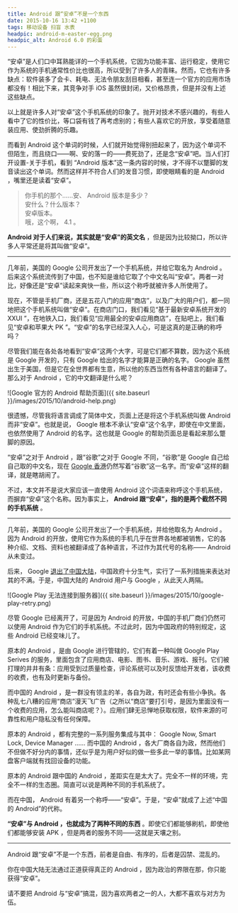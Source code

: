 ```yaml
---
title: Android 跟“安卓”不是一个东西
date: 2015-10-16 13:42 +1100
tags: 移动设备 扫盲 水表
headpic: android-m-easter-egg.png
headpic_alt: Android 6.0 的彩蛋
---
```


“安卓”是人们口中耳熟能详的一个手机系统，它因为功能丰富、运行稳定，使用它作为系统的手机通常性价比也很高，所以受到了许多人的青睐。然而，它也有许多缺点：软件装多了会卡、耗电、无法令朋友刮目相看，甚至连一个官方的应用市场都没有！相比下来，其竞争对手 iOS 虽然很封闭，又价格昂贵，但是并没有上述这些缺点。

<!--more-->

以上就是许多人对“安卓”这个手机系统的印象了。抛开对技术不感兴趣的，有些人看中了它的性价比，等口袋有钱了再考虑别的；有些人喜欢它的开放，享受着随意装应用、使劲折腾的乐趣。

而看到 Android 这个单词的时候，人们就开始觉得别扭起来了，因为这个单词不但陌生，而且绕口——啊、安的落一的——费死劲了，还是念“安卓”吧。当人们打开设置-关于手机，看到 “Android 版本”这一条内容的时候，才不得不以蹩脚的发音读出这个单词。然而这样并不符合人们的发音习惯，即使眼睛看的是 Android ，嘴里还是读着“安卓”。

>	你手机的那个……安、 Android 版本是多少？  
>	安什么？什么版本？  
>	安卓版本。  
>	哦，这个啊， 4.1 。

**Android 对于人们来说，其实就是“安卓”的英文名** ，但是因为比较拗口，所以许多人平常还是将其叫做“安卓”。

------------

几年前，美国的 Google 公司开发出了一个手机系统，并给它取名为 Android 。后来这个系统流传到了中国，也不知是谁给它取了个中文名叫“安卓”。两者一对比，好像还是“安卓”读起来爽快一些，所以这个称呼就被许多人所使用了。

现在，不管是手机厂商，还是五花八门的应用“商店”，以及广大的用户们，都一同地把这个手机系统叫做“安卓”。在商店门口，我们看见“基于最新安卓系统开发的 XXUI ”，在地铁入口，我们看见“应用最全的安卓应用商店”，在贴吧上，我们看见“安卓和苹果大 PK ”。“安卓”的名字已经深入人心，可是这真的是正确的称呼吗？

尽管我们能在各处各地看到“安卓”这两个大字，可是它们都不算数，因为这个系统是 Google 开发的，只有 Google 给出的名字才能算是正确的名字。 Google 虽然出生于美国，但是它在全世界都有生意，所以他的东西当然有各种语言的翻译了。那么对于 Android ，它的中文翻译是什么呢？

![Google 官方的 Android 帮助页面]({{ site.baseurl }}/images/2015/10/android-help.png)

很遗憾，尽管我将语言调成了简体中文，页面上还是将这个手机系统叫做 Android 而非“安卓”。也就是说， Google 根本不承认“安卓”这个名字，即使在中文里面，也依然使用了 Android 的名字。这也就是 Google 的帮助页面总是看起来那么蹩脚的原因。

“安卓”之对于 Android ，跟“谷歌”之对于 Google 不同，“谷歌”是 Google 自己给自己取的中文名，现在 [Google 香港](https://www.google.com.hk)仍然写着“谷歌”这一名字。而“安卓”这样的翻译，就是瞎胡闹了。

不过，本文并不是说大家应该一直使用 Android 这个词语来称呼这个手机系统，而摒弃“安卓”这个名称。因为事实上， **Android 跟“安卓”，指的是两个截然不同的手机系统** 。

------------------

几年前，美国的 Google 公司开发出了一个手机系统，并给他取名为 Android 。因为 Android 的开放，使用它作为系统的手机几乎在世界各地都被销售，它的各种介绍、文档、资料也被翻译成了各种语言，不过作为其代号的名称—— Android 从未变过。

后来， Google [退出了中国大陆](https://zh.wikipedia.org/wiki/%E8%B0%B7%E6%AD%8C%E9%80%80%E5%87%BA%E4%B8%AD%E5%9B%BD%E5%A4%A7%E9%99%86%E4%BA%8B%E4%BB%B6)，中国政府十分生气，实行了一系列措施来表达对其的不满。于是，中国大陆的 Android 用户与 Google ，从此天人两隔。

![Google Play 无法连接到服务器]({{ site.baseurl }}/images/2015/10/google-play-retry.png)

尽管 Google 已经离开了，可是因为 Android 的开放，中国的手机厂商们仍然可以使用 Android 作为它们的手机系统。不过此时，因为中国政府的特别规定，这些 Android 已经变味儿了。

原本的 Android ，是由 Google 进行管辖的，它们有着一种叫做 Google Play Serives 的服务，里面包含了应用商店、电影、图书、音乐、游戏、报刊。它们被打理的井井有条：应用受到过质量检查，评论系统可以及时反馈给开发者，该收费的收费，也有及时更新与备份。

而中国的 Android ，是一群没有领主的羊，各自为政，有时还会有些小争执。各种乱七八糟的应用“商店”漫天飞广告（之所以“商店”要打引号，是因为里面没有一个收费的应用，怎么能叫商店呢？）。应用们肆无忌惮地获取权限，软件来源的可靠性和用户隐私没有任何保障。

原本的 Android ，都有完整的一系列服务集成与其中： Google Now, Smart Lock, Device Manager …… 而中国的 Android ，各大厂商各自为政，然而他们不但做不好分内的事情，还似乎是为用户好似的做一些多此一举的事情。比如某网盘客户端就有找回设备的功能。

原本的 Android 跟中国的 Android ，差距实在是太大了。完全不一样的环境，完全不一样的生态圈。简直可以说是两种不同的手机系统了。

而在中国， Android 有着另一个称呼——“安卓”。于是，“安卓”就成了上述“中国的 Android”的代称。

**“安卓”与 Android ，也就成为了两种不同的东西** 。即使它们都能够刷机，即使他们都能够安装 APK ，但是两者的服务不同——这就是天壤之别。

---------------

Android 跟“安卓”不是一个东西，前者是自由、有序的，后者是囚禁、混乱的。

你在中国大陆无法通过正道获得真正的 Android ，因为政治的界限在那，你只能获得“安卓”。

请不要把 Android 与“安卓”搞混，因为喜欢两者之一的人，大都不喜欢与对方为伍。
